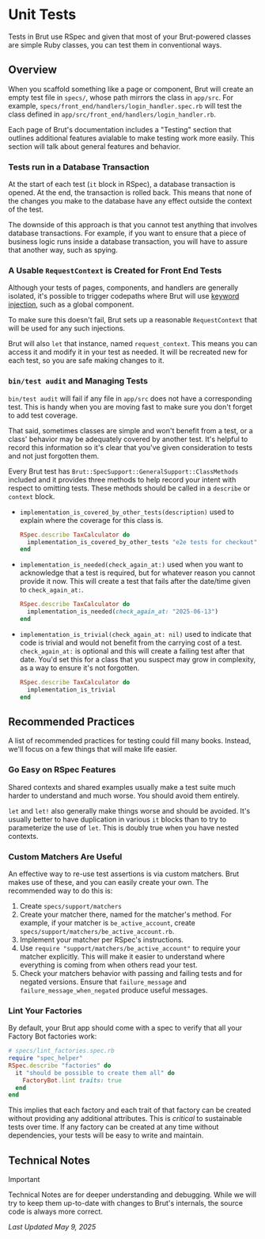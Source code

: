 # Unit Tests

Tests in Brut use RSpec and given that most of your Brut-powered
classes are simple Ruby classes, you can test them in conventional
ways.

## Overview

When you scaffold something like a page or component, Brut will
create an empty test file in `specs/`, whose path mirrors the
class in `app/src`.  For example, `specs/front_end/handlers/login_handler.spec.rb` will test the class defined in `app/src/front_end/handlers/login_handler.rb`.

Each page of Brut's documentation includes a "Testing" section
that outlines additional features avialable to make testing work
more easily.  This section will talk about general features and
behavior.

### Tests run in a Database Transaction

At the start of each test (`it` block in RSpec), a database
transaction is opened.  At the end, the transaction is rolled
back.  This means that none of the changes you make to the
database have any effect outside the context of the test.

The downside of this approach is that you cannot test anything
that involves database transactions.  For example, if you want to
ensure that a piece of business logic runs inside a database
transaction, you will have to assure that another way, such as
spying.

### A Usable `RequestContext` is Created for Front End Tests

Although your tests of pages, components, and handlers are
generally isolated, it's possible to trigger codepaths where Brut
will use [keyword injection](/keyword-injection), such as a
global component.

To make sure this doesn't fail, Brut sets up a reasonable
`RequestContext` that will be used for any such injections.

Brut will also `let` that instance, named `request_context`.  This
means you can access it and modify it in your test as needed.  It
will be recreated new for each test, so you are safe making
changes to it.

### `bin/test audit` and Managing Tests

`bin/test audit` will fail if any file in `app/src` does not have
a corresponding test.  This is handy when you are moving fast to
make sure you don't forget to add test coverage.

That said, sometimes classes are simple and won't benefit from a
test, or a class' behavior may be adequately covered by another
test.  It's helpful to record this information so it's clear that
you've given consideration to tests and not just forgotten them.

Every Brut test has
`Brut::SpecSupport::GeneralSupport::ClassMethods` included and it
provides three methods to help record your intent with respect to
omitting tests. These methods should be called in a `describe` or
`context` block.

* `implementation_is_covered_by_other_tests(description)` used to
explain where the coverage for this class is.

  ```ruby
  RSpec.describe TaxCalculator do
    implementation_is_covered_by_other_tests "e2e tests for checkout"
  end
  ```
* `implementation_is_needed(check_again_at:)` used when you want to acknowledge that a test is required, but for whatever reason you cannot provide it now.  This will create a test that fails after the date/time given to `check_again_at:`.

  ```ruby
  RSpec.describe TaxCalculator do
    implementation_is_needed(check_again_at: "2025-06-13")
  end
  ```
* `implementation_is_trivial(check_again_at: nil)` used to indicate that code is trivial and would not benefit from the carrying cost of a test. `check_again_at:` is optional and this will create a failing test after that date.  You'd set this for a class that you suspect may grow in complexity, as a way to ensure it's not forgotten.

  ```ruby
  RSpec.describe TaxCalculator do
    implementation_is_trivial
  end
  ```
## Recommended Practices

A list of recommended practices for testing could fill many books.
Instead, we'll focus on a few things that will make life easier.

### Go Easy on RSpec Features

Shared contexts and shared examples usually make a test suite much
harder to understand and much worse.  You should avoid them
entirely.

`let` and `let!` also generally make things worse and should be
avoided. It's usually better to have duplication in various `it`
blocks than to try to parameterize the use of `let`.  This is
doubly true when you have nested contexts.

### Custom Matchers Are Useful

An effective way to re-use test assertions is via custom matchers.
Brut makes use of these, and you can easily create your own. The
recommended way to do this is:

1. Create `specs/support/matchers`
2. Create your matcher there, named for the matcher's method. For
   example, if your matcher is `be_active_account`, create
   `specs/support/matchers/be_active_account.rb`.
3. Implement your matcher per RSpec's instructions.
4. Use `require "support/matchers/be_active_account"` to require
   your matcher explicitly. This will make it easier to understand
   where everything is coming from when others read your test.
5. Check your matchers behavior with passing and failing tests and
   for negated versions.  Ensure that `failure_message` and
   `failure_message_when_negated` produce useful messages.

### Lint Your Factories

By default, your Brut app should come with a spec to verify that
all your Factory Bot factories work:

```ruby
# specs/lint_factories.spec.rb
require "spec_helper"
RSpec.describe "factories" do
  it "should be possible to create them all" do
    FactoryBot.lint traits: true
  end
end
```

This implies that each factory and each trait of that factory can
be created without providing any additional attributes.  This is
*critical* to sustainable tests over time.  If any factory can be
created at any time without dependencies, your tests will be easy
to write and maintain.

## Technical Notes

> [!IMPORTANT]
> Technical Notes are for deeper understanding and debugging. While we will try to keep them up-to-date with changes to Brut's
> internals, the source code is always more correct.

_Last Updated May 9, 2025_


